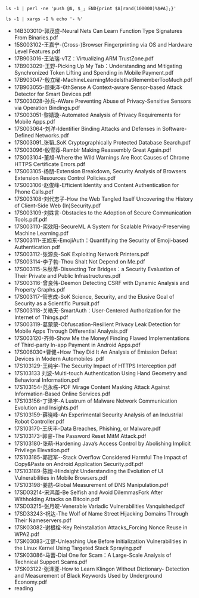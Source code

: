 ```
ls -1 | perl -ne 'push @A, $_; END{print $A[rand(100000)%$#A];}'

ls -1 | xargs -I % echo '- %'
```

- 14B303010-郭茂盛-Neural Nets Can Learn Function Type Signatures From Binaries.pdf
- 15S003102-王嘉宁-(Cross-)Browser Fingerprinting via OS and Hardware Level Features.pdf
- 17B903016-王法瑞-vTZ：Virtualizing ARM TrustZone.pdf
- 17B903029-王野-Picking Up My Tab：Understanding and Mitigating Synchronized Token Lifting and Spending in Mobile Payment.pdf
- 17B903047-殷立曜-MachineLearningModelsthatRememberTooMuch.pdf
- 17B903055-颜秉泽-6thSense A Context-aware Sensor-based Attack Detector for Smart Devices.pdf
- 17S003028-孙兵-AWare Preventing Abuse of Privacy-Sensitive Sensors via Operation Bindings.pdf
- 17S003051-黎婧璇-Automated Analysis of Privacy Requirements for Mobile Apps.pdf
- 17S003064-刘洋-Identifier Binding Attacks and Defenses in Software-Defined Networks.pdf
- 17S003091_张韬_SoK Cryptographically Protected Database Search.pdf
- 17S003096-殷雪荐-Ramblr Making Reassembly Great Again.pdf
- 17S003104-董旭-Where the Wild Warnings Are Root Causes of Chrome HTTPS Certificate Errors.pdf
- 17S003105-杨朋-Extension Breakdown, Security Analysis of Browsers Extension Resources Control Policies.pdf
- 17S003106-赵俊峰-Efficient Identity and Content Authentication for Phone Calls.pdf
- 17S003108-刘代志子-How the Web Tangled Itself Uncovering the History of Client-Side Web (In)Security.pdf
- 17S003109-刘姝言-Obstacles to the Adoption of Secure Communication Tools.pdf.pdf
- 17S003110-栾效阳-SecureML A System for Scalable Privacy-Preserving Machine Learning.pdf
- 17S003111-王旭东-EmojiAuth：Quantifying the Security of Emoji-based Authentication.pdf
- 17S003112-张源良-SoK Exploiting Network Printers.pdf
- 17S003114-李子勃-Thou Shalt Not Depend on Me.pdf
- 17S003115-朱秋苹-Dissecting Tor Bridges：a Security Evaluation of Their Private and Public Infrastructures.pdf
- 17S003116-曾良伟-Deemon Detecting CSRF with Dynamic Analysis and Property Graphs.pdf
- 17S003117-管志成-SoK Science, Security, and the Elusive Goal of Security as a Scientific Pursuit.pdf
- 17S003118-关皓天-SmartAuth：User-Centered Authorization for the Internet of Things.pdf
- 17S003119-葛蒙蒙-Obfuscation-Resilient Privacy Leak Detection for Mobile Apps Through Differential Analysis.pdf
- 17S003120-齐帅-Show Me the Money! Finding Flawed Implementations of Third-party In-app Payment in Android Apps.pdf
- 17S006030+曹健+How They Did It An Analysis of Emission Defeat Devices in Modern Automobiles .pdf
- 17S103129-王纯宇-The Security Impact of HTTPS Interception.pdf
- 17S103133 刘波-Multi-touch Authentication Using Hand Geometry and Behavioral Information.pdf
- 17S103154-范永栋-PDF Mirage Content Masking Attack Against Information-Based Online Services.pdf
- 17S103156-丁泽宇-A Lustrum of Malware Network Communication Evolution and Insights.pdf
- 17S103159-薛晓峰-An Experimental Security Analysis of an Industrial Robot Controller.pdf
- 17S103170-王庆丰-Data Breaches, Phishing, or Malware.pdf
- 17S103173-郭睿-The Password Reset MitM Attack.pdf
- 17S103180-张萌-Hardening Java’s Access Control by Abolishing Implicit Privilege Elevation.pdf
- 17S103185-郭冠军--Stack Overflow Considered Harmful The Impact of Copy&Paste on Android Application Security.pdf.pdf
- 17S103189-陈煌-Hindsight Understanding the Evolution of UI Vulnerabilities in Mobile Browsers.pdf
- 17S103198-姜喆-Global Measurement of DNS Manipulation.pdf
- 17SD03214-宋鸿蕾-Be Selfish and Avoid DilemmasFork After Withholding Attacks on Bitcoin.pdf
- 17SD03215-张月皎-Venerable Variadic Vulnerabilities Vanquished.pdf
- 17SD33243-祝达-The Wolf of Name Street Hijacking Domains Through Their Nameservers.pdf
- 17SK03082-谢根栓-Key Reinstallation Attacks_Forcing Nonce Reuse in WPA2.pdf
- 17SK03083-江健-Unleashing Use Before Initialization Vulnerabilities in the Linux Kernel Using Targeted Stack Spraying.pdf
- 17SK03086-马蕾-Dial One for Scam：A Large-Scale Analysis of Technical Support Scams.pdf
- 17SK03122-张泽亚-How to Learn Klingon Without Dictionary- Detection and Measurement of Black Keywords Used by Underground Economy.pdf
- reading
